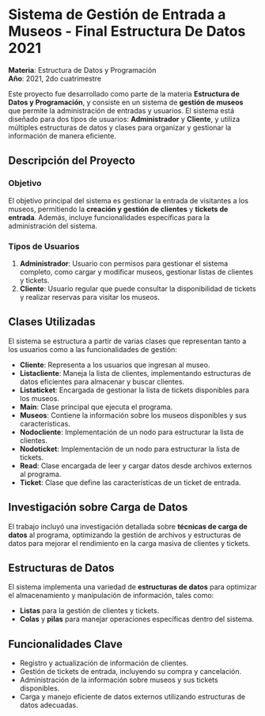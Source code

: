 # Sistema de Gestión de Entrada a Museos - Final Estructura De Datos 2021

**Materia**: Estructura de Datos y Programación  
**Año**: 2021, 2do cuatrimestre

Este proyecto fue desarrollado como parte de la materia **Estructura de Datos y Programación**, y consiste en un sistema de **gestión de museos** que permite la administración de entradas y usuarios. El sistema está diseñado para dos tipos de usuarios: **Administrador** y **Cliente**, y utiliza múltiples estructuras de datos y clases para organizar y gestionar la información de manera eficiente.

## Descripción del Proyecto

### Objetivo
El objetivo principal del sistema es gestionar la entrada de visitantes a los museos, permitiendo la **creación y gestión de clientes** y **tickets de entrada**. Además, incluye funcionalidades específicas para la administración del sistema.

### Tipos de Usuarios
1. **Administrador**: Usuario con permisos para gestionar el sistema completo, como cargar y modificar museos, gestionar listas de clientes y tickets.
2. **Cliente**: Usuario regular que puede consultar la disponibilidad de tickets y realizar reservas para visitar los museos.

## Clases Utilizadas
El sistema se estructura a partir de varias clases que representan tanto a los usuarios como a las funcionalidades de gestión:

- **Cliente**: Representa a los usuarios que ingresan al museo.
- **Listacliente**: Maneja la lista de clientes, implementando estructuras de datos eficientes para almacenar y buscar clientes.
- **Listaticket**: Encargada de gestionar la lista de tickets disponibles para los museos.
- **Main**: Clase principal que ejecuta el programa.
- **Museos**: Contiene la información sobre los museos disponibles y sus características.
- **Nodocliente**: Implementación de un nodo para estructurar la lista de clientes.
- **Nodoticket**: Implementación de un nodo para estructurar la lista de tickets.
- **Read**: Clase encargada de leer y cargar datos desde archivos externos al programa.
- **Ticket**: Clase que define las características de un ticket de entrada.

## Investigación sobre Carga de Datos
El trabajo incluyó una investigación detallada sobre **técnicas de carga de datos** al programa, optimizando la gestión de archivos y estructuras de datos para mejorar el rendimiento en la carga masiva de clientes y tickets.

## Estructuras de Datos
El sistema implementa una variedad de **estructuras de datos** para optimizar el almacenamiento y manipulación de información, tales como:
- **Listas** para la gestión de clientes y tickets.
- **Colas** y **pilas** para manejar operaciones específicas dentro del sistema.

## Funcionalidades Clave
- Registro y actualización de información de clientes.
- Gestión de tickets de entrada, incluyendo su compra y cancelación.
- Administración de la información sobre museos y sus tickets disponibles.
- Carga y manejo eficiente de datos externos utilizando estructuras de datos adecuadas.
